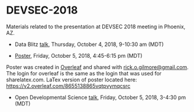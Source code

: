 # DEVSEC-2018

Materials related to the presentation at DEVSEC 2018 meeting in Phoenix, AZ.

- Data Blitz [talk](https://gilmore-lab.github.io/DEVSEC-2018/data_blitz/), Thursday, October 4, 2018, 9-10:30 am (MDT)

- [Poster](poster/gilmore-adolph-seisler-devsec-2018-poster.pdf), Friday, October 5, 2018, 4:45-6:15 pm (MDT)

Poster was created in [Overleaf](https://v2.overleaf.com/login) and shared with rick.o.gilmore@gmail.com. The login for overleaf is the same as the login that was used for sharelatex.com. LaTex version of poster located here: https://v2.overleaf.com/8655138865vqtpvymqcsrc

- Open Developmental Science [talk](https://gilmore-lab.github.io/DEVSEC-2018/symposium/), Friday, October 5, 2018, 3-4:30 pm (MDT)
